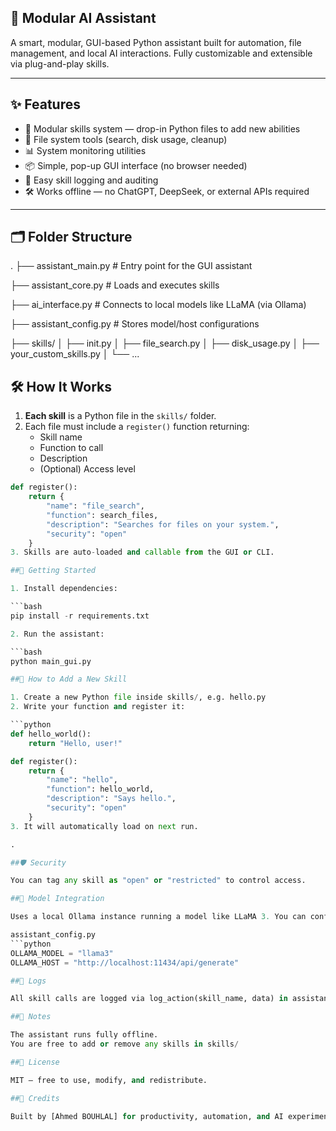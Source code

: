 ## 🧠 Modular AI Assistant

A smart, modular, GUI-based Python assistant built for automation, file management, and local AI interactions. Fully customizable and extensible via plug-and-play skills.

---

## ✨ Features

- 🧩 Modular skills system — drop-in Python files to add new abilities
- 📁 File system tools (search, disk usage, cleanup)
- 📊 System monitoring utilities
- 📦 Simple, pop-up GUI interface (no browser needed)
- 📜 Easy skill logging and auditing
- 🛠️ Works offline — no ChatGPT, DeepSeek, or external APIs required

---

## 🗂️ Folder Structure

.
├── assistant_main.py # Entry point for the GUI assistant

├── assistant_core.py # Loads and executes skills

├── ai_interface.py # Connects to local models like LLaMA (via Ollama)

├── assistant_config.py # Stores model/host configurations

├── skills/
│ ├── init.py
│ ├── file_search.py
│ ├── disk_usage.py
│ ├── your_custom_skills.py
│ └── ...

## 🛠️ How It Works

1. **Each skill** is a Python file in the `skills/` folder.
2. Each file must include a `register()` function returning:
   - Skill name
   - Function to call
   - Description
   - (Optional) Access level

```python
def register():
    return {
        "name": "file_search",
        "function": search_files,
        "description": "Searches for files on your system.",
        "security": "open"
    }
3. Skills are auto-loaded and callable from the GUI or CLI.

##🚀 Getting Started

1. Install dependencies:

```bash
pip install -r requirements.txt

2. Run the assistant:

```bash
python main_gui.py

##🧠 How to Add a New Skill

1. Create a new Python file inside skills/, e.g. hello.py
2. Write your function and register it:

```python
def hello_world():
    return "Hello, user!"

def register():
    return {
        "name": "hello",
        "function": hello_world,
        "description": "Says hello.",
        "security": "open"
    }
3. It will automatically load on next run.

.

##🛡️ Security

You can tag any skill as "open" or "restricted" to control access.

##🤖 Model Integration

Uses a local Ollama instance running a model like LLaMA 3. You can configure it via:

assistant_config.py
```python
OLLAMA_MODEL = "llama3"
OLLAMA_HOST = "http://localhost:11434/api/generate"

##📁 Logs

All skill calls are logged via log_action(skill_name, data) in assistant_core.py.

##📌 Notes

The assistant runs fully offline.
You are free to add or remove any skills in skills/

##🧠 License

MIT — free to use, modify, and redistribute.

##🙌 Credits

Built by [Ahmed BOUHLAL] for productivity, automation, and AI experimentation.
